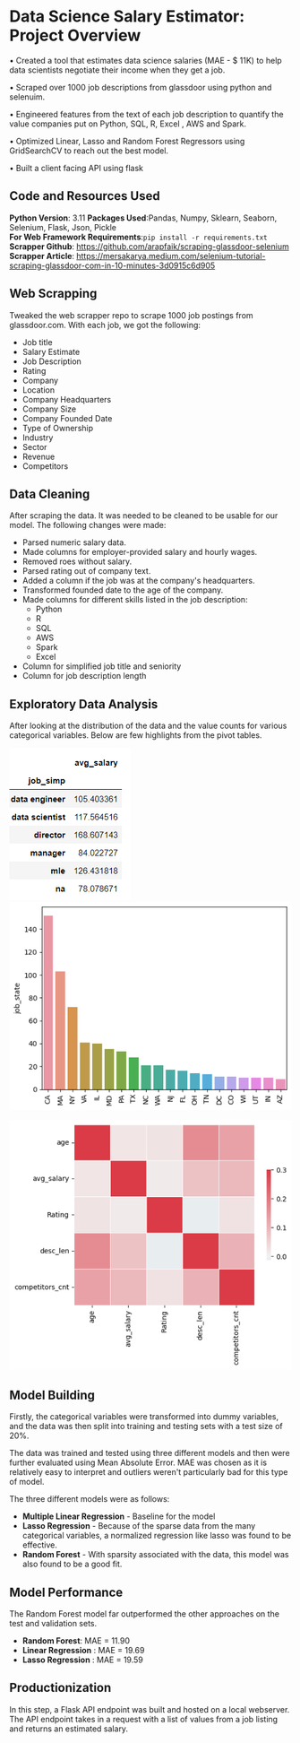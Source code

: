 # Data Science Salary Estimator: Project Overview
•	Created a tool that estimates data science salaries (MAE - $ 11K) to help data scientists negotiate their income when they get a job.

•	Scraped over 1000 job descriptions from glassdoor using python and selenuim.

•	Engineered features from the text of each job description to quantify the value companies put on Python, SQL, R, Excel , AWS and Spark.

•	Optimized Linear, Lasso and Random Forest Regressors using GridSearchCV to reach out the best model.

•	Built a client facing API using flask

## Code and Resources Used

**Python Version**: 3.11
**Packages Used**:Pandas, Numpy, Sklearn, Seaborn, Selenium, Flask, Json, Pickle\
**For Web Framework Requirements**:`pip install -r requirements.txt`\
**Scrapper Github**: https://github.com/arapfaik/scraping-glassdoor-selenium \
**Scrapper Article**: https://mersakarya.medium.com/selenium-tutorial-scraping-glassdoor-com-in-10-minutes-3d0915c6d905

## Web Scrapping

Tweaked the web scrapper repo to scrape 1000 job postings from glassdoor.com. With each job, we got the following:

+ Job title
+ Salary Estimate
+ Job Description
+ Rating
+ Company
+ Location
+ Company Headquarters
+ Company Size
+ Company Founded Date
+ Type of Ownership
+ Industry
+ Sector
+ Revenue
+ Competitors
  
## Data Cleaning

After scraping the data. It was needed to be cleaned to be usable for our model. The following changes were made:

+ Parsed numeric salary data.
+ Made columns for employer-provided salary and hourly wages.
+ Removed roes without salary.
+ Parsed rating out of company text.
+ Added a column if the job was at the company's headquarters.
+ Transformed founded date to the age of the company.
+ Made columns for different skills listed in the job description:
    + Python
    + R
    + SQL
    + AWS
    + Spark
    + Excel
+ Column for simplified job title and seniority
+ Column for job description length

## Exploratory Data Analysis
After looking at the distribution of the data and the value counts for various categorical variables. Below are few highlights from the pivot tables.

![alt text](https://github.com/sarthakking5/Data-Science-Salary-Estimator/blob/main/Images/Screenshot%202023-06-15%20221532.png)       ![alt text](https://github.com/sarthakking5/Data-Science-Salary-Estimator/blob/main/Images/download%20(3).png)

 ![alt text](https://github.com/sarthakking5/Data-Science-Salary-Estimator/blob/main/Images/download.png) 

## Model Building

Firstly, the categorical variables were transformed into dummy variables, and the data was then split into training and testing sets with a test size of 20%.

The data was trained and tested using three different models and then were further evaluated using Mean Absolute Error. MAE was chosen as it is relatively easy to interpret and outliers weren't particularly bad for this type of model.

The three different models were as follows:
  + **Multiple Linear Regression** - Baseline for the model
  + **Lasso Regression** - Because of the sparse data from the many categorical variables, a normalized regression like lasso was found to be effective.
  + **Random Forest** - With sparsity associated with the data, this model was also found to be a good fit.

## Model Performance

The Random Forest model far outperformed the other approaches on the test and validation sets.
  + **Random Forest**: MAE = 11.90
  + **Linear Regression** : MAE = 19.69
  + **Lasso Regression** : MAE = 19.59

## Productionization

In this step, a Flask API endpoint was built and hosted on a local webserver. The API endpoint takes in a request with a list of values from a job listing and returns an estimated salary.
